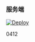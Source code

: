 

### 服务端

[![Deploy](https://www.herokucdn.com/deploy/button.png)](https://dashboard.heroku.com/new?template=https://github.com/fjiesjiwd/xxrrrraay-20220412) 

0412